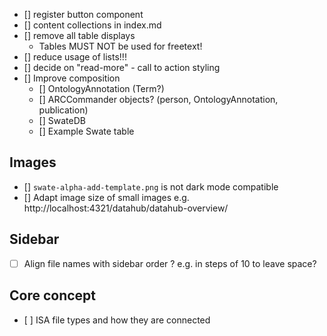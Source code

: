 - [] register button component
- [] content collections in index.md
- [] remove all table displays
  - Tables MUST NOT be used for freetext!
- [] reduce usage of lists!!!
- [] decide on "read-more" - call to action styling
- [] Improve composition
  - [] OntologyAnnotation (Term?)
  - [] ARCCommander objects? (person, OntologyAnnotation, publication)
  - [] SwateDB
  - [] Example Swate table

## Images

- [] `swate-alpha-add-template.png` is not dark mode compatible
- [] Adapt image size of small images e.g. http://localhost:4321/datahub/datahub-overview/


## Sidebar

- [ ] Align file names with sidebar order ? e.g. in steps of 10 to leave space?



## Core concept

- [ ] ISA file types and how they are connected